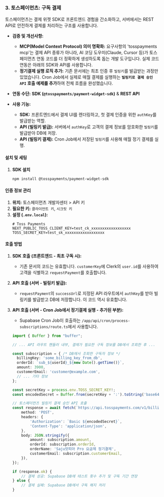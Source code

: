 ### 3. 토스페이먼츠: 구독 결제

토스페이먼츠는 결제 위젯 SDK로 프론트엔드 경험을 간소화하고, 서버에서는 REST API로 안전하게 결제를 처리하는 구조를 사용합니다.

*   **검증 및 개선사항:**
    *   **MCP(Model Context Protocol) 의미 명확화:** 요구사항의 'tosspayments mcp'는 결제 API 종류가 아니라, AI 코딩 도우미(Claude, Cursor 등)가 토스페이먼츠 연동 코드를 더 정확하게 생성하도록 돕는 개발 도구입니다. 실제 코드 연동은 아래의 SDK와 API를 사용합니다.
    *   **정기결제 실행 로직 추가:** 기존 문서에는 최초 인증 후 `빌링키`를 발급받는 과정만 있었습니다. Cron Job에서 실제로 매월 결제를 실행하는 **`빌링키로 결제 승인 API` 호출 예제를 추가**하여 전체 흐름을 완성했습니다.

*   **연동 수단:** **SDK (`@tosspayments/payment-widget-sdk`)** & **REST API**
*   **사용 기능:**
    *   **SDK:** 프론트엔드에서 결제 UI를 렌더링하고, 첫 결제 인증을 위한 `authKey`를 발급받는 역할.
    *   **API (빌링키 발급):** 서버에서 `authKey`로 고객의 결제 정보를 암호화한 `빌링키`를 발급받아 DB에 저장.
    *   **API (빌링키 결제):** Cron Job에서 저장된 `빌링키`를 사용해 매월 정기 결제를 실행.

#### 설치 및 세팅

1.  **SDK 설치**
    ```bash
    npm install @tosspayments/payment-widget-sdk
    ```

#### 인증 정보 관리

1.  **위치:** 토스페이먼츠 개발자센터 > API 키
2.  **필요한 키:** `클라이언트 키`, `시크릿 키`
3.  **설정 (`.env.local`):**
    ```env
    # Toss Payments
    NEXT_PUBLIC_TOSS_CLIENT_KEY=test_ck_xxxxxxxxxxxxxxxxxx
    TOSS_SECRET_KEY=test_sk_xxxxxxxxxxxxxxxxxx
    ```

#### 호출 방법

1.  **SDK 호출 (프론트엔드 - 최초 구독 시):**
    *   기존 문서의 코드는 유효합니다. `customerKey`에 Clerk의 `user.id`를 사용하여 고객을 식별하고 `requestPayment`를 호출합니다.

2.  **API 호출 (서버 - 빌링키 발급):**
    *   `requestPayment`의 `successUrl`로 지정된 API 라우트에서 `authKey`를 받아 빌링키를 발급받고 DB에 저장합니다. 이 코드 역시 유효합니다.

3.  **API 호출 (서버 - Cron Job에서 정기결제 실행 - 추가된 부분):**
    *   Supabase Cron Job이 호출하는 `/app/api/cron/process-subscriptions/route.ts`에서 사용합니다.
    ```typescript
    import { Buffer } from "buffer";

    // ... API 라우트 핸들러 내부, 결제가 필요한 구독 정보를 DB에서 조회한 후 ...

    const subscription = { /* DB에서 조회한 구독자 정보 */
      billingKey: 'some_billing_key_from_db',
      orderId: `sub_${userId}_${new Date().getTime()}`,
      amount: 3900,
      customerEmail: 'customer@example.com',
      // ... 기타 정보
    };
    
    const secretKey = process.env.TOSS_SECRET_KEY!;
    const encodedSecret = Buffer.from(secretKey + ':').toString('base64');

    // 토스페이먼츠 빌링키 결제 승인 API 호출
    const response = await fetch(`https://api.tosspayments.com/v1/billing/authorizations/${subscription.billingKey}/payments`, {
        method: 'POST',
        headers: {
            'Authorization': `Basic ${encodedSecret}`,
            'Content-Type': 'application/json',
        },
        body: JSON.stringify({
            amount: subscription.amount,
            orderId: subscription.orderId,
            orderName: 'Saju맛피아 Pro 요금제 정기결제',
            customerEmail: subscription.customerEmail,
        }),
    });

    if (response.ok) {
        // 결제 성공: Supabase DB에 테스트 횟수 추가 및 구독 기간 연장
    } else {
        // 결제 실패: Supabase DB에서 구독 해지 처리
    }
    ```